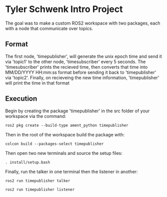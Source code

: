 # Tyler Schwenk Intro Project
The goal was to make a custom ROS2 workspace with two packages, each with a node that communicate over topics.

## Format
The first node, 'timepublisher', will generate the unix epoch time and send it via 'topic1' to the other node, 'timesubscriber' every 5 seconds. The 'timesubscriber' prints the recieved time, then converts that time into MM/DD/YYYY HH:mm:ss format before sending it back to 'timepublisher' via 'topic2'. Finally, on recieveing the new time information, 'timepublisher' will print the time in that format

## Execution
Begin by creating the package 'timepublisher' in the src folder of your workspace via the command:

```ros2 pkg create --build-type ament_python timepublisher```

Then in the root of the workspace build the package with:

```colcon build --packages-select timepublisher```

Then open two new terminals and source the setup files:

```. install/setup.bash```

Finally, run the talker in one terminal then the listener in another:

```ros2 run timepublisher talker```

```ros2 run timepublisher listener```

